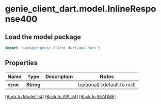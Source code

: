 # genie_client_dart.model.InlineResponse400

## Load the model package
```dart
import 'package:genie_client_dart/api.dart';
```

## Properties
Name | Type | Description | Notes
------------ | ------------- | ------------- | -------------
**error** | **String** |  | [optional] [default to null]

[[Back to Model list]](../README.md#documentation-for-models) [[Back to API list]](../README.md#documentation-for-api-endpoints) [[Back to README]](../README.md)


